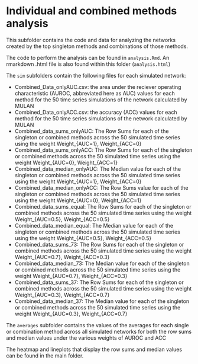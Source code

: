 # Individual and combined methods analysis

This subfolder contains the code and data for analyzing the networks created by the top singleton methods and combinations of those methods. 

The code to perform the analysis can be found in  `analysis.Rmd`. An rmarkdown .html file is also found within this folder (`analysis.html`)

The `sim` subfolders contain the following files for each simulated network:

- Combined_Data_onlyAUC.csv: the area under the reciever operating characteristic (AUROC, abbreviated here as AUC) values for each method for the 50 time series simulations of the network calculated by MULAN
- Combined_Data_onlyACC.csv: the accuracy (ACC) values for each method for the 50 time series simulations of the network calculated by MULAN
- Combined_data_sums_onlyAUC: The Row Sums for each of the singleton or combined methods across the 50 simulated time series using the weight Weight_{AUC=1}, Weight_{ACC=0}
- Combined_data_sums_onlyACC: The Row Sums for each of the singleton or combined methods across the 50 simulated time series using the weight Weight_{AUC=0}, Weight_{ACC=1}
- Combined_data_median_onlyAUC: The Median value for each of the singleton or combined methods across the 50 simulated time series using the weight Weight_{AUC=1}, Weight_{ACC=0}
- Combined_data_median_onlyACC: The Row Sums value for each of the singleton or combined methods across the 50 simulated time series using the weight Weight_{AUC=0}, Weight_{ACC=1}
- Combined_data_sums_equal: The Row Sums for each of the singleton or combined methods across the 50 simulated time series using the weight Weight_{AUC=0.5}, Weight_{ACC=0.5}
- Combined_data_median_equal: The Median value for each of the singleton or combined methods across the 50 simulated time series using the weight Weight_{AUC=0.5}, Weight_{ACC=0.5}
- Combined_data_sums_73: The Row Sums for each of the singleton or combined methods across the 50 simulated time series using the weight Weight_{AUC=0.7}, Weight_{ACC=0.3}
- Combined_data_median_73: The Median value for each of the singleton or combined methods across the 50 simulated time series using the weight Weight_{AUC=0.7}, Weight_{ACC=0.3}
- Combined_data_sums_37: The Row Sums for each of the singleton or combined methods across the 50 simulated time series using the weight Weight_{AUC=0.3}, Weight_{ACC=0.7}
- Combined_data_median_37: The Median value for each of the singleton or combined methods across the 50 simulated time series using the weight Weight_{AUC=0.3}, Weight_{ACC=0.7}

The `averages` subfolder contains the values of the averages for each single or combination method across all simulated networks for both the row sums and median values under the various weights of AUROC and ACC

The heatmap and lineplots that display the row sums and median values can be found in the main folder.
